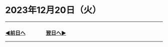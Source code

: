 # 2023年12月20日（火）

---

### [◀️前日へ](https://github.com/yuasys/chatty-journal/blob/main/2023/12/2023-12-19.md)&emsp;&emsp;&emsp;&emsp;[翌日へ▶️](https://github.com/yuasys/chatty-journal/blob/main/2023/12/2023-12-21.md)

---
